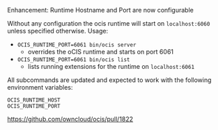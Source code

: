 Enhancement: Runtime Hostname and Port are now configurable

Without any configuration the ocis runtime will start on `localhost:6060` unless specified otherwise. Usage:

- `OCIS_RUNTIME_PORT=6061 bin/ocis server`
  - overrides the oCIS runtime and starts on port 6061
- `OCIS_RUNTIME_PORT=6061 bin/ocis list`
  - lists running extensions for the runtime on `localhost:6061`

All subcommands are updated and expected to work with the following environment variables:

```
OCIS_RUNTIME_HOST
OCIS_RUNTIME_PORT
```

https://github.com/owncloud/ocis/pull/1822
